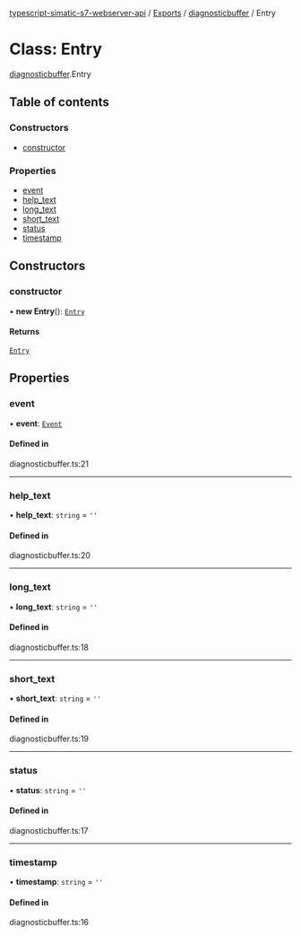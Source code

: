 [typescript-simatic-s7-webserver-api](../README.md) / [Exports](../modules.md) / [diagnosticbuffer](../modules/diagnosticbuffer.md) / Entry

# Class: Entry

[diagnosticbuffer](../modules/diagnosticbuffer.md).Entry

## Table of contents

### Constructors

- [constructor](diagnosticbuffer.Entry.md#constructor)

### Properties

- [event](diagnosticbuffer.Entry.md#event)
- [help\_text](diagnosticbuffer.Entry.md#help_text)
- [long\_text](diagnosticbuffer.Entry.md#long_text)
- [short\_text](diagnosticbuffer.Entry.md#short_text)
- [status](diagnosticbuffer.Entry.md#status)
- [timestamp](diagnosticbuffer.Entry.md#timestamp)

## Constructors

### constructor

• **new Entry**(): [`Entry`](diagnosticbuffer.Entry.md)

#### Returns

[`Entry`](diagnosticbuffer.Entry.md)

## Properties

### event

• **event**: [`Event`](diagnosticbuffer.Event.md)

#### Defined in

diagnosticbuffer.ts:21

___

### help\_text

• **help\_text**: `string` = `''`

#### Defined in

diagnosticbuffer.ts:20

___

### long\_text

• **long\_text**: `string` = `''`

#### Defined in

diagnosticbuffer.ts:18

___

### short\_text

• **short\_text**: `string` = `''`

#### Defined in

diagnosticbuffer.ts:19

___

### status

• **status**: `string` = `''`

#### Defined in

diagnosticbuffer.ts:17

___

### timestamp

• **timestamp**: `string` = `''`

#### Defined in

diagnosticbuffer.ts:16
